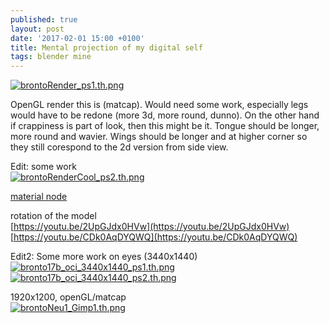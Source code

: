 ```yaml
---
published: true
layout: post
date: '2017-02-01 15:00 +0100'
title: Mental projection of my digital self
tags: blender mine
---
```

[![brontoRender_ps1.th.png](https://images.weserv.nl/?url=//cdn.scrot.moe/images/2017/01/30/brontoRender_ps1.th.png)](https://images.weserv.nl/?url=//cdn.scrot.moe/images/2017/01/30/brontoRender_ps1.png)

OpenGL render this is (matcap). Would need some work, especially legs would have to be redone (more 3d, more round, dunno). On the other hand if crappiness is part of look, then this might be it. Tongue should be longer, more round and wavier. Wings should be longer and at higher corner so they still corespond to the 2d version from side view.

Edit: some work  
[![brontoRenderCool_ps2.th.png](https://images.weserv.nl/?url=//cdn.scrot.moe/images/2017/02/01/brontoRenderCool_ps2.th.png)](https://images.weserv.nl/?url=//cdn.scrot.moe/images/2017/02/01/brontoRenderCool_ps2.png)

[material node](https://images.weserv.nl/?url=//cdn.scrot.moe/images/2017/02/01/materialNode.png)

rotation of the model  
[https://youtu.be/2UpGJdx0HVw](https://youtu.be/2UpGJdx0HVw)  
[https://youtu.be/CDk0AqDYQWQ](https://youtu.be/CDk0AqDYQWQ)  

Edit2: Some more work on eyes (3440x1440)    
[![bronto17b_oci_3440x1440_ps1.th.png](https://images.weserv.nl/?url=//cdn.scrot.moe/images/2017/02/01/bronto17b_oci_3440x1440_ps1.th.png)](https://images.weserv.nl/?url=//cdn.scrot.moe/images/2017/02/01/bronto17b_oci_3440x1440_ps1.png)
[![bronto17b_oci_3440x1440_ps2.th.png](https://images.weserv.nl/?url=//cdn.scrot.moe/images/2017/02/01/bronto17b_oci_3440x1440_ps2.th.png)](https://images.weserv.nl/?url=//cdn.scrot.moe/images/2017/02/01/bronto17b_oci_3440x1440_ps2.png)

1920x1200, openGL/matcap  
[![brontoNeu1_Gimp1.th.png](https://images.weserv.nl/?url=//cdn.scrot.moe/images/2017/02/10/brontoNeu1_Gimp1.th.png)](https://images.weserv.nl/?url=//cdn.scrot.moe/images/2017/02/10/brontoNeu1_Gimp1.png)

